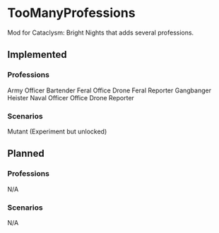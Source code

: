 # TooManyProfessions
Mod for Cataclysm: Bright Nights that adds several professions.

## Implemented

### Professions
Army Officer
Bartender
Feral Office Drone
Feral Reporter
Gangbanger
Heister
Naval Officer
Office Drone
Reporter

### Scenarios

Mutant (Experiment but unlocked)

## Planned

### Professions
N/A

### Scenarios
N/A
